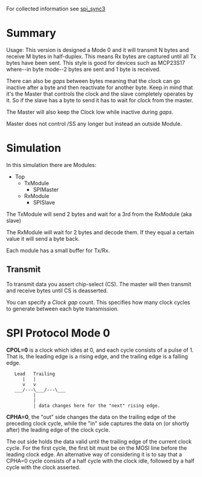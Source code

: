 For collected information see [spi_sync3](../spi_sync3/readme.md)

# Summary
Usage:
This version is designed a Mode 0 and it will transmit N bytes and receive M bytes in half-duplex. This means Rx bytes are captured until all Tx bytes have been sent. This style is good for devices such as MCP23S17 where--in byte mode--2 bytes are sent and 1 byte is received.

There can also be *gaps* between bytes meaning that the clock can go inactive after a byte and then reactivate for another byte. Keep in mind that it's the Master that controls the clock and the slave completely operates by it. So if the slave has a byte to send it has to wait for clock from the master.

The Master will also keep the Clock low while inactive during *gaps*.

Master does not control /SS any longer but instead an outside Module.

# Simulation
In this simulation there are Modules:

- Top
  - TxModule
    - SPIMaster
  - RxModule
    - SPISlave

The TxModule will send 2 bytes and wait for a 3rd from the RxModule (aka slave)

The RxModule will wait for 2 bytes and decode them. If they equal a certain value it will send a byte back.

Each module has a small buffer for Tx/Rx.

## Transmit
To transmit data you assert chip-select (CS). The master will then transmit and receive bytes until CS is deasserted.

You can specify a *Clock gap* count. This specifies how many clock cycles to generate between each byte transmission.

# SPI Protocol Mode 0

**CPOL=0** is a clock which idles at 0, and each cycle consists of a pulse of 1. That is, the leading edge is a rising edge, and the trailing edge is a falling edge.
```
   Lead   Trailing
      |   |
      v   v
   ___/---\___/---\___
          |
          |
          | data changes here for the "next" rising edge.
```
            

**CPHA=0**, the "out" side changes the data on the trailing edge of the preceding clock cycle, while the "in" side captures the data on (or shortly after) the leading edge of the clock cycle.

The out side holds the data valid until the trailing edge of the current clock cycle. For the first cycle, the first bit must be on the MOSI line before the leading clock edge. An alternative way of considering it is to say that a CPHA=0 cycle consists of a half cycle with the clock idle, followed by a half cycle with the clock asserted.
